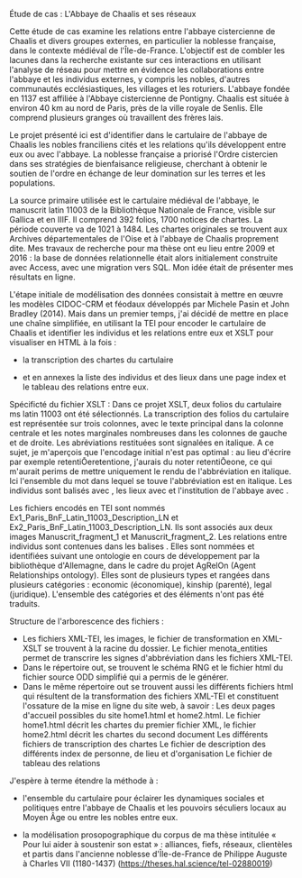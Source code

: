Étude de cas : 
L'Abbaye de Chaalis et ses réseaux

Cette étude de cas examine les relations entre l'abbaye cistercienne de Chaalis et divers groupes externes, en particulier la noblesse française, dans le contexte médiéval de l'Île-de-France. L'objectif est de combler les lacunes dans la recherche existante sur ces interactions en utilisant l'analyse de réseau pour mettre en évidence les collaborations entre l'abbaye et les individus externes, y compris les nobles, d'autres communautés ecclésiastiques, les villages et les roturiers. L'abbaye fondée en 1137 est affiliée à l'Abbaye cistercienne de Pontigny. Chaalis est située à environ 40 km au nord de Paris, près de la ville royale de Senlis. Elle comprend plusieurs granges où travaillent des frères lais.

Le projet présenté ici est d'identifier dans le cartulaire de l'abbaye de Chaalis les nobles franciliens cités et les relations qu'ils développent entre eux ou avec l'abbaye. La noblesse française a priorisé l'Ordre cistercien dans ses stratégies de bienfaisance religieuse, cherchant à obtenir le soutien de l'ordre en échange de leur domination sur les terres et les populations.

La source primaire utilisée est le cartulaire médiéval de l'abbaye, le manuscrit latin 11003 de la Bibliothèque Nationale de France, visible sur Gallica et en IIIF. Il comprend 392 folios, 1700 notices de chartes. La période couverte va de 1021 à 1484. Les chartes originales se trouvent aux Archives départementales de l'Oise et à l'abbaye de Chaalis proprement dite. Mes travaux de recherche pour ma thèse ont eu lieu entre 2009 et 2016 : la base de données relationnelle était alors initialement construite avec Access, avec une migration vers SQL. Mon idée était de présenter mes résultats en ligne.

L'étape initiale de modélisation des données consistait à mettre en œuvre les modèles CIDOC-CRM et féodaux développés par Michele Pasin et John Bradley (2014). Mais dans un premier temps, j'ai décidé de mettre en place une chaîne simplifiée, en utilisant la TEI pour encoder le cartulaire de Chaalis et identifier les individus et les relations entre eux et XSLT pour visualiser en HTML à la fois :

- la transcription des chartes du cartulaire

- et en annexes la liste des individus et des lieux dans une page index et le tableau des relations entre eux.

Spécificté du fichier XSLT :
Dans ce projet XSLT, deux folios du cartulaire ms latin 11003 ont été sélectionnés. La transcription des folios du cartulaire est représentée sur trois colonnes, avec le texte principal dans la colonne centrale et les notes marginales nombreuses dans les colonnes de gauche et de droite. 
Les abréviations restituées sont signalées en italique. A ce sujet, je m'aperçois que l'encodage initial n'est pas optimal : au lieu d'écrire par exemple <choice><am>retenti&Omacr;e</am><ex>retentione</ex></choice>, j'aurais du noter <choice>retenti<am>&Omacr;e</am><ex>one</ex></choice>, ce qui m'aurait perims de mettre uniquement le rendu de l'abbréviation en italique. Ici l'ensemble du mot dans lequel se touve l'abbréviation est en italique.
Les individus sont balisés avec <persName>, les lieux avec <place> et l'institution de l'abbaye avec <org>.

Les fichiers encodés en TEI sont nommés Ex1_Paris_BnF_Latin_11003_Description_LN et Ex2_Paris_BnF_Latin_11003_Description_LN. Ils sont associés aux deux images Manuscrit_fragment_1 et Manuscrit_fragment_2.
Les relations entre individus sont contenues dans les balises <relation>. Elles sont nommées et identifiées suivant une ontologie en cours de développement par la bibliothèque d'Allemagne, dans le cadre du projet AgRelOn (Agent Relationships ontology). Elles sont de plusieurs types et rangées dans plusieurs catégories : economic (économique), kinship (parenté), legal (juridique). L'ensemble des catégories et des éléments n'ont pas été traduits.

Structure de l'arborescence des fichiers :
- Les fichiers XML-TEI, les images, le fichier de transformation en XML-XSLT se trouvent à la racine du dossier. Le fichier menota_entities permet de transcrire les signes d'abbréviation dans les fichiers XML-TEI.
- Dans le répertoire out, se trouvent le schéma RNG et le fichier html du fichier source ODD simplifié qui a permis de le générer.
- Dans le même répertoire out se trouvent aussi les différents fichiers html qui résultent de la transformation des fichiers XML-TEI et constituent l'ossature de la mise en ligne du site web, à savoir :
  Les deux pages d'accueil possibles du site home1.html et home2.html. Le fichier home1.html décrit les chartes du premier fichier XML, le fichier home2.html décrit les chartes du second document
  Les différents fichiers de transcription des chartes
  Le fichier de description des différents index de personne, de lieu et d'organisation
  Le fichier de tableau des relations
  

J'espère à terme étendre la méthode à :

- l'ensemble du cartulaire pour éclairer les dynamiques sociales et politiques entre l'abbaye de Chaalis et les pouvoirs séculiers locaux au Moyen Âge ou entre les nobles entre eux.

- la modélisation prosopographique du corpus de ma thèse intitulée « Pour lui aider à soustenir son estat » : alliances, fiefs, réseaux, clientèles et partis dans l'ancienne noblesse d'Île-de-France de Philippe Auguste à Charles VII (1180-1437) (https://theses.hal.science/tel-02880019)
